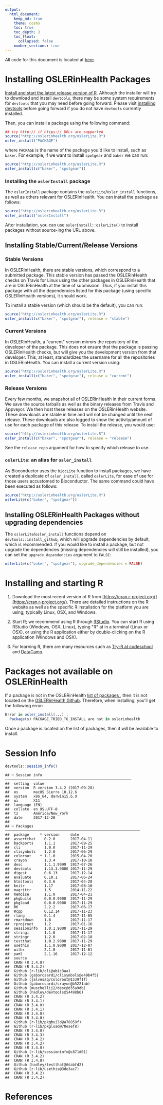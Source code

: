```yaml
---
output: 
  html_document:
    keep_md: true
    theme: cosmo
    toc: true
    toc_depth: 3
    toc_float:
      collapsed: false
    number_sections: true
---
```






All code for this document is located at [here](https://raw.githubusercontent.com/muschellij2/neuroc/master/install_oslerinhealth/index.R).

# Installing OSLERinHealth Packages 

[Install and start the latest release version of R](#installing-and-starting-r).  Although the installer will try to download and install `devtools`, there may be some system requirements for `devtools` that you may need before going forward.  Please visit [installing devtools](../installing_devtools/index.html) before going forward if you do not have `devtools` currently installed. 

Then, you can install a package using the following command:

```r
## try http:// if https:// URLs are supported
source("http://oslerinhealth.org/oslerLite.R")
osler_install("PACKAGE")
```
where `PACKAGE` is the name of the package you'd like to install, such as `baker`.  For example, if we want to install `spotgear` and `baker` we can run:
```r
source("http://oslerinhealth.org/oslerLite.R")
osler_install(c("baker", "spotgear"))
```

### Installing the `oslerInstall` package

The `oslerInstall` package contains the `oslerLite`/`osler_install` functions, as well as others relevant for OSLERinHealth.  You can install the package as follows:

```r
source("http://oslerinhealth.org/oslerLite.R")
osler_install("oslerInstall")
```

After installation, you can use `` oslerInstall::oslerLite() `` to install packages without source-ing the URL above.


## Installing Stable/Current/Release Versions

### Stable Versions
In OSLERinHealth, there are stable versions, which correspond to a submitted package.  This stable version has passed the OSLERinHealth checks on Travis for Linux using the other packages in OSLERinHealth that are in OSLERinHealth at the time of submission.  Thus, if you install this package with all the dependencies listed for this package (using specific OSLERinHealth versions), it should work.

To install a stable version (which should be the default), you can run:

```r
source("http://oslerinhealth.org/oslerLite.R")
osler_install(c("baker", "spotgear"), release = "stable")
```

### Current Versions

In OSLERinHealth, a "current" version mirrors the repository of the developer of the package.  This does not ensure that the package is passing OSLERinHealth checks, but will give you the development version from that developer.  This, at least, standardizes the username for all the repositories in OSLERinHealth.  You can install a current version using:

```r
source("http://oslerinhealth.org/oslerLite.R")
osler_install(c("baker", "spotgear"), release = "current")
```

### Release Versions

Every few months, we snapshot all of OSLERinHealth in their current forms.  We save the source tarballs as well as the binary releases from Travis and Appveyor.  We then host these releases on the OSLERinHealth website.  These downloads are stable in time and will not be changed until the next release.  These downloads are also logged to show the activity/amount of use for each package of this release.  To install the release, you would use:

```r
source("http://oslerinhealth.org/oslerLite.R")
osler_install(c("baker", "spotgear"), release = "release")
```

See the `release_repo` argument for how to specify which release to use.

### `oslerLite`: an alias for `osler_install`

As Bioconductor uses the `biocLite` function to install packages, we have created a duplicate of `osler_install`, called `oslerLite`, for ease of use for those users accustomed to Bioconductor.  The same command could have been executed as follows:
```r
source("http://oslerinhealth.org/oslerLite.R")
oslerLite(c("baker", "spotgear"))
```


## Installing OSLERinHealth Packages without upgrading dependencies

The `oslerLite`/`osler_install` functions depend on `devtools::install_github`, which will upgrade dependencies by default, which is recommended.  If you would like to install a package, but not upgrade the dependencies (missing dependencies will still be installed), you can set the `upgrade_dependencies` argument to `FALSE`:

```r
oslerLite(c("baker", "spotgear"), upgrade_dependencies = FALSE)
```

# Installing and starting R 

1.  Download the most recent version of R from [https://cran.r-project.org/](https://cran.r-project.org/). There are detailed instructions on the R website as well as the specific R installation for the platform you are using, typically Linux, OSX, and Windows.

2.  Start R; we recommend using R through [RStudio](https://www.rstudio.com/).  You can start R using RStudio (Windows, OSX, Linux), typing "R" at in a terminal (Linux or OSX), or using the R application either by double-clicking on the R application (Windows and OSX).

3.  For learning R, there are many resources such as [Try-R at codeschool](http://tryr.codeschool.com/) and [DataCamp](https://www.datacamp.com/getting-started?step=2&track=r).


# Packages not available on OSLERinHealth

If a package is not in the OSLERinHealth [list of packages ](http://oslerinhealth.org/list-packages/all), then it is not located on the [OSLERinHealth Github](https://github.com/oslerinhealth?tab=repositories).  Therefore, when installing, you'll get the following error:

```r
Error in osler_install(...) : 
  Package(s) PACKAGE_TRIED_TO_INSTALL are not in oslerinhealth
```

Once a package is located on the list of packages, then it will be available to install. 


# Session Info


```r
devtools::session_info()
```

```
## ─ Session info ──────────────────────────────────────────────────────────
##  setting  value                       
##  version  R version 3.4.2 (2017-09-28)
##  os       macOS Sierra 10.12.6        
##  system   x86_64, darwin15.6.0        
##  ui       X11                         
##  language (EN)                        
##  collate  en_US.UTF-8                 
##  tz       America/New_York            
##  date     2017-12-20                  
## 
## ─ Packages ──────────────────────────────────────────────────────────────
##  package     * version     date      
##  assertthat    0.2.0       2017-04-11
##  backports     1.1.1       2017-09-25
##  cli           1.0.0       2017-11-29
##  clisymbols    1.2.0       2017-06-29
##  colorout    * 1.1-0       2015-04-20
##  crayon        1.3.4       2017-10-10
##  desc          1.1.1.9999  2017-07-26
##  devtools      1.13.3.9000 2017-11-29
##  digest        0.6.13      2017-12-14
##  evaluate      0.10.1      2017-06-24
##  htmltools     0.3.6       2017-04-28
##  knitr         1.17        2017-08-10
##  magrittr      1.5         2014-11-22
##  memoise       1.1.0       2017-04-21
##  pkgbuild      0.0.0.9000  2017-11-29
##  pkgload       0.0.0.9000  2017-11-29
##  R6            2.2.2       2017-06-17
##  Rcpp          0.12.14     2017-11-23
##  rlang         0.1.4       2017-11-05
##  rmarkdown     1.8         2017-11-17
##  rprojroot     1.2         2017-01-16
##  sessioninfo   1.0.1.9000  2017-11-29
##  stringi       1.1.6       2017-11-17
##  stringr       1.2.0       2017-02-18
##  testthat      1.0.2.9000  2017-11-29
##  usethis       1.1.0.9000  2017-12-07
##  withr         2.1.0       2017-11-01
##  yaml          2.1.16      2017-12-12
##  source                                 
##  CRAN (R 3.4.0)                         
##  CRAN (R 3.4.2)                         
##  Github (r-lib/cli@ab1c3aa)             
##  Github (gaborcsardi/clisymbols@e49b4f5)
##  Github (jalvesaq/colorout@1539f1f)     
##  Github (gaborcsardi/crayon@b5221ab)    
##  Github (muschellij2/desc@d35a9db)      
##  Github (hadley/devtools@54498b6)       
##  CRAN (R 3.4.2)                         
##  CRAN (R 3.4.1)                         
##  CRAN (R 3.4.0)                         
##  CRAN (R 3.4.1)                         
##  CRAN (R 3.4.0)                         
##  CRAN (R 3.4.0)                         
##  Github (r-lib/pkgbuild@a70858f)        
##  Github (r-lib/pkgload@70eaef8)         
##  CRAN (R 3.4.0)                         
##  CRAN (R 3.4.3)                         
##  CRAN (R 3.4.2)                         
##  CRAN (R 3.4.2)                         
##  CRAN (R 3.4.0)                         
##  Github (r-lib/sessioninfo@c871d01)     
##  CRAN (R 3.4.2)                         
##  CRAN (R 3.4.0)                         
##  Github (hadley/testthat@6dabfd2)       
##  Github (r-lib/usethis@3de3ac7)         
##  CRAN (R 3.4.2)                         
##  CRAN (R 3.4.2)
```

# References
